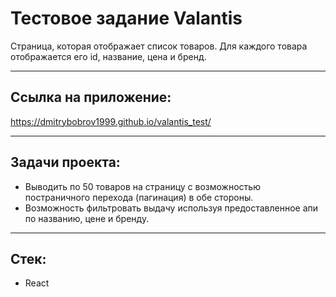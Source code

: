 # Тестовое задание Valantis

Страница, которая отображает список товаров.
Для каждого товара отображается его id, название, цена и бренд.

____

## Ссылка на приложение:

https://dmitrybobrov1999.github.io/valantis_test/

____

## Задачи проекта:

* Выводить по 50 товаров на страницу с возможностью постраничного перехода (пагинация) в обе стороны.
* Возможность фильтровать выдачу используя предоставленное апи по названию, цене и бренду.

____

## Стек:

* React

